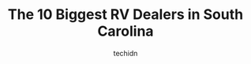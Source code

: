 ---
layout: ampstory
image: https://i0.wp.com/paketmu.com/wp-content/uploads/2023/06/petes-rv-south-carolina-0-in-south-carolina-1686368458.jpeg?resize=640,853
author: techidn
featured: false
description: Explore the diverse RV Dealer scene in South Carolina, home to an incredible selection of 10 establishments catering to every taste. Whether youre in search of iconic favorites or undiscove
title: The 10 Biggest RV Dealers in South Carolina
cover:
   title: The 10 Biggest RV Dealers in South Carolina
   subtitle: RICKPATE
   background: https://paketmu.com/wp-content/uploads/2023/06/petes-rv-south-carolina-0-in-south-carolina-1686368458.jpeg

pages: 
 - layout: thirds
   top: <h1>#1 Camping World</h1>
   bottom: "<p>I absolutely love Camping World! They are the Best people to work with. Not going to go into what happened to me and my family with another dealership, but I will say Mik</p>"
   background: https://paketmu.com/wp-content/uploads/2023/06/petes-rv-south-carolina-1-in-south-carolina-1686368460.png
   backgroundblur: true
 - layout: thirds
   top: <h1>#2 Camping World</h1>
   bottom: "<p>Was hoping to sell my camper here because Im over it, but it didnt work out.  Communication from corporate was good as far as setting up the appointment here in Col</p>"
   background: https://paketmu.com/wp-content/uploads/2023/06/petes-rv-south-carolina-2-in-south-carolina-1686368463.jpeg
   cta:
      link: https://paketmu.com/the-10-biggest-rv-dealers-in-south-carolina/
      text: The 10 Biggest RV Dealers in South Carolina
 - layout: thirds
   top: <h1>#3 Browns RV Superstore</h1>
   bottom: "<p>It was a great surprise! I was looking for my first RV, found one in South Carolina with an amazing price! 10k dollars savings comparing if I have bought it in Florida. I</p>"
   background: https://paketmu.com/wp-content/uploads/2023/06/petes-rv-south-carolina-3-in-south-carolina-1686368465.jpeg
   cta:
      link: https://paketmu.com/the-10-biggest-rv-dealers-in-south-carolina/
      text: The 10 Biggest RV Dealers in South Carolina
 - layout: thirds
   top: <h1>#4 Carolina RV</h1>
   bottom: "<p>4722 S Kings Hwy, Myrtle Beach, SC 29575, United States</p>"
   background: https://images.unsplash.com/photo-1533735380053-eb8d0759b24a?ixlib=rb-4.0.3&ixid=MnwxMjA3fDB8MHxwaG90by1wYWdlfHx8fGVufDB8fHx8&auto=format&fit=crop&w=640&h=853&q=80
   cta:
      link: https://paketmu.com/the-10-biggest-rv-dealers-in-south-carolina/
      text: The 10 Biggest RV Dealers in South Carolina
 - layout: thirds
   top: <h1>#5 Bob Ledfords Adventure Motorhomes</h1>
   bottom: "<p>198 Bob Ledford Dr, Greer, SC 29651, United States</p>"
   background: https://images.unsplash.com/photo-1533998839656-76f5e4b2bccb?ixlib=rb-4.0.3&ixid=MnwxMjA3fDB8MHxwaG90by1wYWdlfHx8fGVufDB8fHx8&auto=format&fit=crop&w=640&h=853&q=80
   cta:
      link: https://paketmu.com/the-10-biggest-rv-dealers-in-south-carolina/
      text: The 10 Biggest RV Dealers in South Carolina
 - layout: thirds
   top: <h1>#6 Johns RV Sales and Service</h1>
   bottom: "<p>165 Business Park Rd, Lexington, SC 29072, United States</p>"
   background: https://images.unsplash.com/photo-1547366785-564103df7e13?ixlib=rb-4.0.3&ixid=MnwxMjA3fDB8MHxwaG90by1wYWdlfHx8fGVufDB8fHx8&auto=format&fit=crop&w=640&h=853&q=80
   cta:
      link: https://paketmu.com/the-10-biggest-rv-dealers-in-south-carolina/
      text: The 10 Biggest RV Dealers in South Carolina
 - layout: thirds
   top: <h1>#7 RV Outlet USA of NMB (North Myrtle Beach, SC)</h1>
   bottom: "<p>2049 Hwy 9 W, Longs, SC 29568, United States</p>"
   background: https://images.unsplash.com/photo-1524169358666-79f22534bc6e?ixlib=rb-4.0.3&ixid=MnwxMjA3fDB8MHxwaG90by1wYWdlfHx8fGVufDB8fHx8&auto=format&fit=crop&w=640&h=853&q=80
   cta:
      link: https://paketmu.com/the-10-biggest-rv-dealers-in-south-carolina/
      text: The 10 Biggest RV Dealers in South Carolina
 - layout: thirds
   middle: Continue reading...
   background: https://images.unsplash.com/photo-1609083590460-7b8cc0ca65f8?ixlib=rb-4.0.3&ixid=MnwxMjA3fDB8MHxwaG90by1wYWdlfHx8fGVufDB8fHx8&auto=format&fit=crop&w=640&h=853&q=80
   cta:
      link: https://paketmu.com/the-10-biggest-rv-dealers-in-south-carolina/
      text: The 10 Biggest RV Dealers in South Carolina
      
---